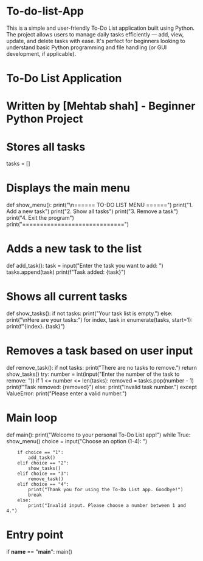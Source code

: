 # To-do-list-App
This is a simple and user-friendly To-Do List application built using Python. The project allows users to manage daily tasks efficiently — add, view, update, and delete tasks with ease. It's perfect for beginners looking to understand basic Python programming and file handling (or GUI development, if applicable).
# To-Do List Application
# Written by [Mehtab shah] - Beginner Python Project

# Stores all tasks
tasks = []

# Displays the main menu
def show_menu():
    print("\n====== TO-DO LIST MENU ======")
    print("1. Add a new task")
    print("2. Show all tasks")
    print("3. Remove a task")
    print("4. Exit the program")
    print("=============================")

# Adds a new task to the list
def add_task():
    task = input("Enter the task you want to add: ")
    tasks.append(task)
    print(f"Task added: {task}")

# Shows all current tasks
def show_tasks():
    if not tasks:
        print("Your task list is empty.")
    else:
        print("\nHere are your tasks:")
        for index, task in enumerate(tasks, start=1):
            print(f"{index}. {task}")

# Removes a task based on user input
def remove_task():
    if not tasks:
        print("There are no tasks to remove.")
        return
    show_tasks()
    try:
        number = int(input("Enter the number of the task to remove: "))
        if 1 <= number <= len(tasks):
            removed = tasks.pop(number - 1)
            print(f"Task removed: {removed}")
        else:
            print("Invalid task number.")
    except ValueError:
        print("Please enter a valid number.")

# Main loop
def main():
    print("Welcome to your personal To-Do List app!")
    while True:
        show_menu()
        choice = input("Choose an option (1-4): ")

        if choice == "1":
            add_task()
        elif choice == "2":
            show_tasks()
        elif choice == "3":
            remove_task()
        elif choice == "4":
            print("Thank you for using the To-Do List app. Goodbye!")
            break
        else:
            print("Invalid input. Please choose a number between 1 and 4.")

# Entry point
if __name__ == "__main__":
    main()
